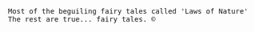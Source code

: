 <pre>
  Most of the beguiling fairy tales called 'Laws of Nature' are not true. 
  The rest are true... fairy tales. ©
</pre>
